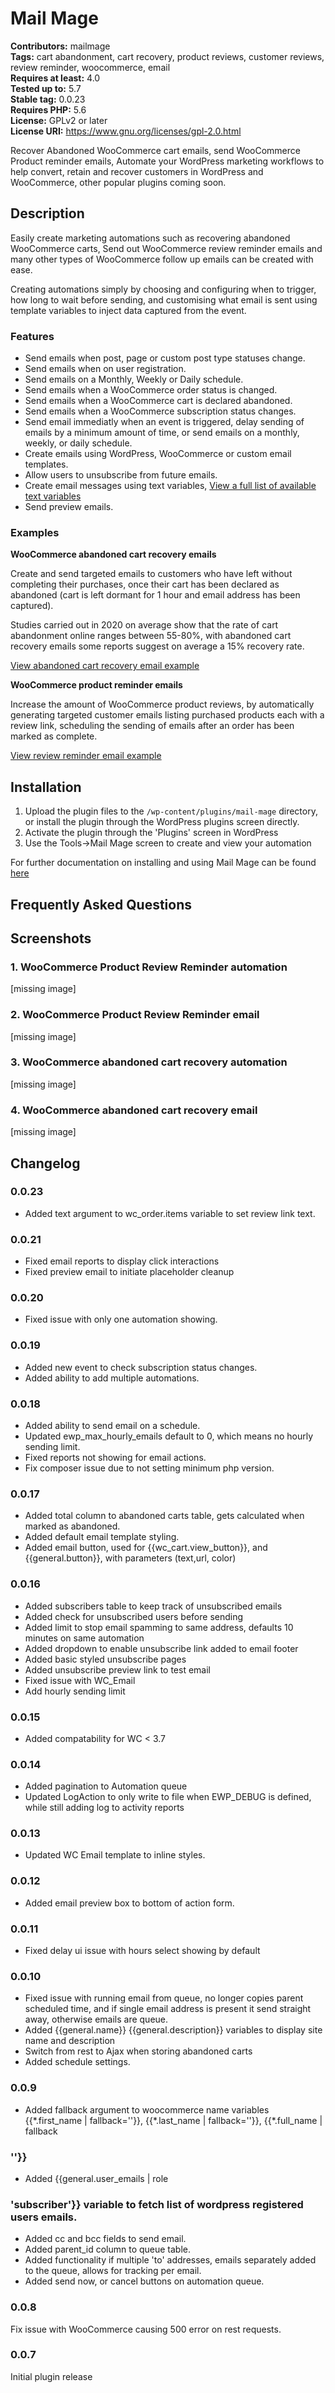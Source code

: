 # Mail Mage

**Contributors:** mailmage \
**Tags:** cart abandonment, cart recovery, product reviews, customer reviews, review reminder, woocommerce, email \
**Requires at least:** 4.0 \
**Tested up to:** 5.7 \
**Stable tag:** 0.0.23 \
**Requires PHP:** 5.6 \
**License:** GPLv2 or later \
**License URI:** https://www.gnu.org/licenses/gpl-2.0.html

Recover Abandoned WooCommerce cart emails, send WooCommerce Product reminder emails, Automate your WordPress marketing workflows to help convert, retain and recover customers in WordPress and WooCommerce, other popular plugins coming soon.

## Description

Easily create marketing automations such as recovering abandoned WooCommerce carts, Send out WooCommerce review reminder emails and many other types of WooCommerce follow up emails can be created with ease. 

Creating automations simply by choosing and configuring when to trigger, how long to wait before sending, and customising what email is sent using template variables to inject data captured from the event. 

### Features

* Send emails when post, page or custom post type statuses change.
* Send emails when on user registration.
* Send emails on a Monthly, Weekly or Daily schedule.
* Send emails when a WooCommerce order status is changed.
* Send emails when a WooCommerce cart is declared abandoned.
* Send emails when a WooCommerce subscription status changes.
* Send email immediatly when an event is triggered, delay sending of emails by a minimum amount of time, or send emails on a monthly, weekly, or daily schedule. 
* Create emails using WordPress, WooCommerce or custom email templates.
* Allow users to unsubscribe from future emails.
* Create email messages using text variables, [View a full list of available text variables](https://www.wpmailmage.com/docs/automations/variables/)
* Send preview emails.

### Examples

**WooCommerce abandoned cart recovery emails**

Create and send targeted emails to customers who have left without completing their purchases, once their cart has been declared as abandoned (cart is left dormant for 1 hour and email address has been captured). 

Studies carried out in 2020 on average show that the rate of cart abandonment online ranges between 55-80%, with abandoned cart recovery emails some reports suggest on average a 15% recovery rate.

[View abandoned cart recovery email example](https://www.wpmailmage.com/docs/examples/woocommerce-abandoned-cart-email/)

**WooCommerce product reminder emails**

Increase the amount of WooCommerce product reviews, by automatically generating targeted customer emails listing purchased products each with a review link, scheduling the sending of emails after an order has been marked as complete.

[View review reminder email example](https://www.wpmailmage.com/docs/examples/woocommerce-review-reminder-email/)

## Installation

1. Upload the plugin files to the `/wp-content/plugins/mail-mage` directory, or install the plugin through the WordPress plugins screen directly.
1. Activate the plugin through the 'Plugins' screen in WordPress
1. Use the Tools->Mail Mage screen to create and view your automation

For further documentation on installing and using Mail Mage can be found [here](https://www.wpmailmage.com/docs/)

## Frequently Asked Questions



## Screenshots

### 1. WooCommerce Product Review Reminder automation

[missing image]

### 2. WooCommerce Product Review Reminder email

[missing image]

### 3. WooCommerce abandoned cart recovery automation

[missing image]

### 4. WooCommerce abandoned cart recovery email

[missing image]


## Changelog

### 0.0.23

* Added text argument to wc_order.items variable to set review link text.

### 0.0.21

* Fixed email reports to display click interactions
* Fixed preview email to initiate placeholder cleanup

### 0.0.20

* Fixed issue with only one automation showing.

### 0.0.19

* Added new event to check subscription status changes.
* Added ability to add multiple automations. 

### 0.0.18

* Added ability to send email on a schedule.
* Updated ewp_max_hourly_emails default to 0, which means no hourly sending limit.
* Fixed reports not showing for email actions.
* Fix composer issue due to not setting minimum php version.

### 0.0.17

* Added total column to abandoned carts table, gets calculated when marked as abandoned.
* Added default email template styling.
* Added email button, used for {{wc_cart.view_button}}, and {{general.button}}, with parameters (text,url, color)

### 0.0.16

* Added subscribers table to keep track of unsubscribed emails
* Added check for unsubscribed users before sending
* Added limit to stop email spamming to same address, defaults 10 minutes on same automation
* Added dropdown to enable unsubscribe link added to email footer
* Added basic styled unsubscribe pages
* Added unsubscribe preview link to test email
* Fixed issue with WC_Email
* Add hourly sending limit 

### 0.0.15

* Added compatability for WC < 3.7

### 0.0.14

* Added pagination to Automation queue
* Updated LogAction to only write to file when EWP_DEBUG is defined, while still adding log to activity reports

### 0.0.13

* Updated WC Email template to inline styles.

### 0.0.12

* Added email preview box to bottom of action form.

### 0.0.11

* Fixed delay ui issue with hours select showing by default

### 0.0.10

* Fixed issue with running email from queue, no longer copies parent scheduled time, and if single email address is present it send straight away, otherwise emails are queue.
* Added {{general.name}} {{general.description}} variables to display site name and description
* Switch from rest to Ajax when storing abandoned carts
* Added schedule settings.

### 0.0.9

* Added fallback argument to woocommerce name variables {{\*.first_name | fallback=''}}, {{\*.last_name | fallback=''}}, {{\*.full_name | fallback

### ''}}

* Added {{general.user_emails | role

### 'subscriber'}} variable to fetch list of wordpress registered users emails.

* Added cc and bcc fields to send email.
* Added parent_id column to queue table.
* Added functionality if multiple 'to' addresses, emails separately added to the queue, allows for tracking per email.
* Added send now, or cancel buttons on automation queue.

### 0.0.8

Fix issue with WooCommerce causing 500 error on rest requests.

### 0.0.7

Initial plugin release

